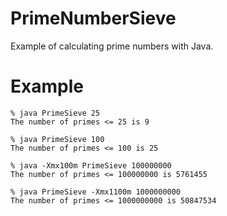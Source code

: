 PrimeNumberSieve
================

Example of calculating prime numbers with Java.

Example
================

    % java PrimeSieve 25
    The number of primes <= 25 is 9

    % java PrimeSieve 100
    The number of primes <= 100 is 25

    % java -Xmx100m PrimeSieve 100000000
    The number of primes <= 100000000 is 5761455

    % java PrimeSieve -Xmx1100m 1000000000
    The number of primes <= 1000000000 is 50847534
